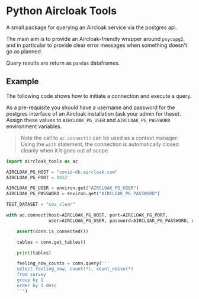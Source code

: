 # Python Aircloak Tools

A small package for querying an Aircloak service via the postgres api. 

The main aim is to provide an Aircloak-friendly wrapper around `psycopg2`, and in particular to
provide clear error messages when something doesn't go as planned. 

Query results are return as `pandas` dataframes. 


## Example

The following code shows how to initiate a connection and execute a query.

As a pre-requisite you should have a username and password for the postgres interface of an
Aircloak installation (ask your admin for these). Assign these values to `AIRCLOAK_PG_USER`
and `AIRCLOAK_PG_PASSWORD` environment variables. 

> Note the call to ``ac.connect()`` can be used as a context manager: Using the ``with`` statement, the connection 
> is automatically closed cleanly when it it goes out of scope.

```python
import aircloak_tools as ac

AIRCLOAK_PG_HOST = "covid-db.aircloak.com"
AIRCLOAK_PG_PORT = 9432

AIRCLOAK_PG_USER = environ.get("AIRCLOAK_PG_USER")
AIRCLOAK_PG_PASSWORD = environ.get("AIRCLOAK_PG_PASSWORD")

TEST_DATASET = "cov_clear"

with ac.connect(host=AIRCLOAK_PG_HOST, port=AIRCLOAK_PG_PORT,
                user=AIRCLOAK_PG_USER, password=AIRCLOAK_PG_PASSWORD, dataset=TEST_DATASET) as conn:

    assert(conn.is_connected())

    tables = conn.get_tables()

    print(tables)

    feeling_now_counts = conn.query('''
    select feeling_now, count(*), count_noise(*)
    from survey
    group by 1
    order by 1 desc
    ''')
```
